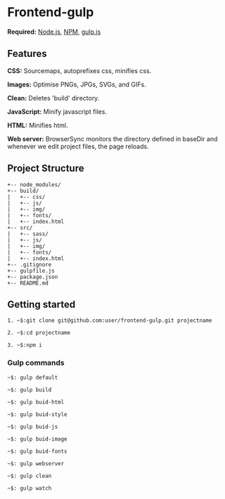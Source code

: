 # Frontend-gulp

**Required:** [Node.js](https://nodejs.org/), [NPM](https://www.npmjs.com/), [gulp.js](http://gulpjs.com/)


## Features

**CSS:** Sourcemaps, autoprefixes css, minifies css.

**Images:** Optimise PNGs, JPGs, SVGs, and GIFs.

**Clean:** Deletes 'build' directory.

**JavaScript:** Minify javascript files.

**HTML:** Minifies html.

**Web server:** BrowserSync monitors the directory defined in baseDir and whenever we edit project files, the page reloads.

## Project Structure
```
+-- node_modules/
+-- build/
|   +-- css/
|   +-- js/
|   +-- img/
|   +-- fonts/
|   +-- index.html
+-- src/
|   +-- sass/
|   +-- js/
|   +-- img/
|   +-- fonts/
|   +-- index.html
+-- .gitignore
+-- gulpfile.js
+-- package.json
+-- README.md
```
## Getting started
```
1. ~$:git clone git@github.com:user/frontend-gulp.git projectname

2. ~$:cd projectname

3. ~$:npm i
```

### Gulp commands

```
~$: gulp default
```
```
~$: gulp build
```
```
~$: gulp buid-html
```
```
~$: gulp buid-style
```
```
~$: gulp buid-js
```
```
~$: gulp buid-image
```
```
~$: gulp buid-fonts
```
```
~$: gulp webserver
```
```
~$: gulp clean
```
```
~$: gulp watch
```
